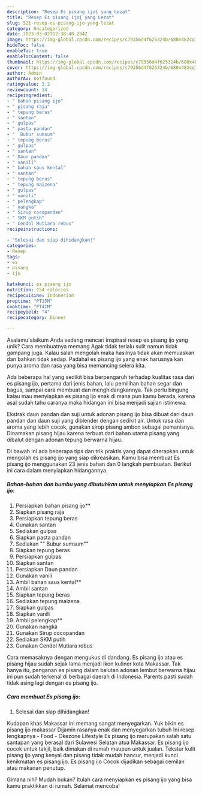 ```yaml
---
description: "Resep Es pisang ijo{ yang Lezat"
title: "Resep Es pisang ijo{ yang Lezat"
slug: 521-resep-es-pisang-ijo-yang-lezat
category: Uncategorized
date: 2023-03-02T12:38:48.294Z
image: https://img-global.cpcdn.com/recipes/c79356d4f625324b/680x482cq70/es-pisang-ijo-foto-resep-utama.jpg
hideToc: false
enableToc: true
enableTocContent: false
thumbnail: https://img-global.cpcdn.com/recipes/c79356d4f625324b/680x482cq70/es-pisang-ijo-foto-resep-utama.jpg
cover: https://img-global.cpcdn.com/recipes/c79356d4f625324b/680x482cq70/es-pisang-ijo-foto-resep-utama.jpg
author: Admin
authorAv: notfound
ratingvalue: 3.2
reviewcount: 14
recipeingredient:
- " bahan pisang ijo"
- " pisang raja"
- " tepung beras"
- " santan"
- " gulpas"
- " pasta pandan"
- "  Bubur sumsum"
- " tepung beras"
- " gulpas"
- " santan"
- " Daun pandan"
- " vanili"
- " bahan saus kental"
- " santan"
- " tepung beras"
- " tepung maizena"
- " gulpas"
- " vanili"
- " pelengkap"
- " nangka"
- " Sirup cocopandan"
- " SKM putih"
- " Cendol Mutiara rebus"
recipeinstructions:

- "Selesai dan siap dihidangkan!"
categories:
- Resep
tags:
- es
- pisang
- ijo

katakunci: es pisang ijo 
nutrition: 154 calories
recipecuisine: Indonesian
preptime: "PT15M"
cooktime: "PT41M"
recipeyield: "4"
recipecategory: Dinner

---
```



Asalamu'alaikum Anda sedang mencari inspirasi resep es pisang ijo yang unik? Cara membuatnya memang Agak tidak terlalu sulit namun tidak gampang juga. Kalau salah mengolah maka hasilnya tidak akan memuaskan dan bahkan tidak sedap. Padahal es pisang ijo yang enak harusnya kan punya aroma dan rasa yang bisa memancing selera kita.


Ada beberapa hal yang sedikit bisa berpengaruh terhadap kualitas rasa dari es pisang ijo, pertama dari jenis bahan, lalu pemilihan bahan segar dan bagus, sampai cara membuat dan menghidangkannya. Tak perlu bingung kalau mau menyiapkan es pisang ijo enak di mana pun kamu berada, karena asal sudah tahu caranya maka hidangan ini bisa menjadi sajian istimewa.

Ekstrak daun pandan dan suji untuk adonan pisang ijo bisa dibuat dari daun pandan dan daun suji yang diblender dengan sedikit air. Untuk rasa dan aroma yang lebih cocok, gunakan sirop pisang ambon sebagai pemanisnya. Dinamakan pisang hijau karena terbuat dari bahan utama pisang yang dibalut dengan adonan tepung berwarna hijau.


Di bawah ini ada beberapa tips dan trik praktis yang dapat diterapkan untuk mengolah es pisang ijo yang siap dikreasikan. Kamu bisa membuat Es pisang ijo menggunakan 23 jenis bahan dan 0 langkah pembuatan. Berikut ini cara dalam menyiapkan hidangannya.

<!--inarticleads1-->

##### Bahan-bahan dan bumbu yang dibutuhkan untuk menyiapkan Es pisang ijo:

1. Persiapkan  bahan pisang ijo**
1. Siapkan  pisang raja
1. Persiapkan  tepung beras
1. Gunakan  santan
1. Sediakan  gulpas
1. Siapkan  pasta pandan
1. Sediakan  &#34;&#34; Bubur sumsum&#34;&#34;
1. Siapkan  tepung beras
1. Persiapkan  gulpas
1. Siapkan  santan
1. Persiapkan  Daun pandan
1. Gunakan  vanili
1. Ambil  bahan saus kental**
1. Ambil  santan
1. Siapkan  tepung beras
1. Sediakan  tepung maizena
1. Siapkan  gulpas
1. Siapkan  vanili
1. Ambil  pelengkap**
1. Gunakan  nangka
1. Gunakan  Sirup cocopandan
1. Sediakan  SKM putih
1. Gunakan  Cendol Mutiara rebus


Cara memasaknya dengan mengukus di dandang. Es pisang ijo atau es pisang hijau sudah sejak lama menjadi ikon kuliner kota Makassar. Tak hanya itu, penganan es pisang dalam balutan adonan lembut berwarna hijau ini pun sudah terkenal di berbagai daerah di Indonesia. Parents pasti sudah tidak asing lagi dengan es pisang ijo. 

<!--inarticleads2-->

##### Cara membuat Es pisang ijo:


1. Selesai dan siap dihidangkan!

Kudapan khas Makassar ini memang sangat menyegarkan. Yuk bikin es pisang ijo makassar Dijamin rasanya enak dan menyegarkan tubuh Ini resep lengkapnya - Food - Okezone Lifestyle Es pisang ijo merupakan salah satu santapan yang berasal dari Sulawesi Selatan atua Makassar. Es pisang ijo cocok untuk takjil, baik dimakan di rumah maupun untuk jualan. Tekstur kulit pisang ijo yang kenyal dan pisang tidak mudah hancur, menjadi kunci kenikmatan es pisang ijo. Es pisang ijo Cocok dijadikan sebagai cemilan atau makanan penutup. 

Gimana nih? Mudah bukan? Itulah cara menyiapkan es pisang ijo yang bisa kamu praktikkan di rumah. Selamat mencoba!
